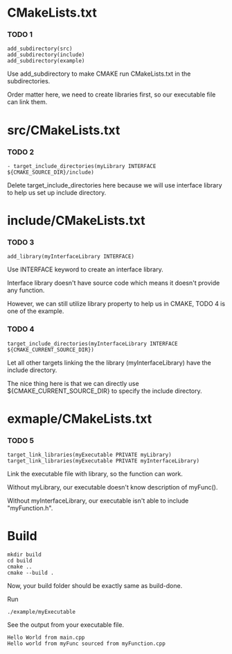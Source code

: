 # CMakeLists.txt

### TODO 1
```
add_subdirectory(src)
add_subdirectory(include)
add_subdirectory(example)
```
Use add_subdirectory to make CMAKE run CMakeLists.txt in the subdirectories.

Order matter here, we need to create libraries first, so our executable file can link them.

# src/CMakeLists.txt

### TODO 2
```
- target_include_directories(myLibrary INTERFACE ${CMAKE_SOURCE_DIR}/include)
```
Delete target_include_directories here because we will use interface library to help us set up include directory.

# include/CMakeLists.txt

### TODO 3
```
add_library(myInterfaceLibrary INTERFACE)
```
Use INTERFACE keyword to create an interface library.

Interface library doesn't have source code which means it doesn't provide any function.

However, we can still utilize library property to help us in CMAKE, TODO 4 is one of the example.

### TODO 4
```
target_include_directories(myInterfaceLibrary INTERFACE ${CMAKE_CURRENT_SOURCE_DIR})
```
Let all other targets linking the the library (myInterfaceLibrary) have the include directory.

The nice thing here is that we can directly use ${CMAKE_CURRENT_SOURCE_DIR} to specify the include directory.

# exmaple/CMakeLists.txt

### TODO 5
```
target_link_libraries(myExecutable PRIVATE myLibrary)
target_link_libraries(myExecutable PRIVATE myInterfaceLibrary)
```
Link the executable file with library, so the function can work.

Without myLibrary, our executable doesn't know description of myFunc().

Without myInterfaceLibrary, our executable isn't able to include "myFunction.h".

# Build
```
mkdir build
cd build
cmake ..
cmake --build .
```
Now, your build folder should be exactly same as build-done.

Run
```
./example/myExecutable
```
See the output from your executable file.
```
Hello World from main.cpp
Hello world from myFunc sourced from myFunction.cpp
```
